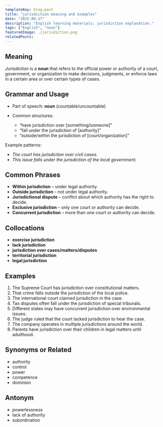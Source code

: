 ```yaml
---
templateKey: blog-post
title: "jurisdiction meaning and examples"
date: "2025-09-17"
description: "English learning materials; jurisdiction explanation."
tags: ["English", "noun"]
featuredImage: ./jurisdiction.png
relatedPosts:
---
```


## Meaning

_Jurisdiction_ is a **noun** that refers to the official power or authority of a court, government, or organization to make decisions, judgments, or enforce laws in a certain area or over certain types of cases.

## Grammar and Usage

- Part of speech: **noun** (countable/uncountable)
- Common structures:

  - “have jurisdiction over \[something/someone]”
  - “fall under the jurisdiction of \[authority]”
  - “outside/within the jurisdiction of \[court/organization]”

Example patterns:

- _The court has jurisdiction over civil cases._
- _This issue falls under the jurisdiction of the local government._

## Common Phrases

- **Within jurisdiction** – under legal authority.
- **Outside jurisdiction** – not under legal authority.
- **Jurisdictional dispute** – conflict about which authority has the right to decide.
- **Exclusive jurisdiction** – only one court or authority can decide.
- **Concurrent jurisdiction** – more than one court or authority can decide.

## Collocations

- **exercise jurisdiction**
- **lack jurisdiction**
- **jurisdiction over cases/matters/disputes**
- **territorial jurisdiction**
- **legal jurisdiction**

## Examples

1. The Supreme Court has jurisdiction over constitutional matters.
2. That crime falls outside the jurisdiction of the local police.
3. The international court claimed jurisdiction in the case.
4. Tax disputes often fall under the jurisdiction of special tribunals.
5. Different states may have concurrent jurisdiction over environmental issues.
6. The judge ruled that the court lacked jurisdiction to hear the case.
7. The company operates in multiple jurisdictions around the world.
8. Parents have jurisdiction over their children in legal matters until adulthood.

## Synonyms or Related

- authority
- control
- power
- competence
- dominion

## Antonym

- powerlessness
- lack of authority
- subordination
